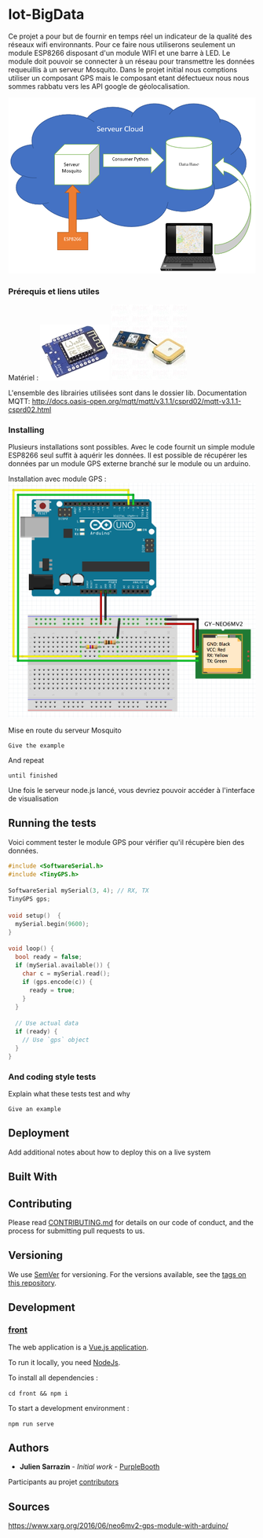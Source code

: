# Iot-BigData

Ce projet a pour but de fournir en temps réel un indicateur de la qualité des réseaux wifi environnants. Pour ce faire nous utiliserons seulement un module ESP8266 disposant d'un module WIFI et une barre à LED. Le module doit pouvoir se connecter à un réseau pour transmettre les données requeuillis à un serveur Mosquito.
Dans le projet initial nous comptions utiliser un composant GPS mais le composant etant défectueux nous nous sommes rabbatu vers les API google de géolocalisation.

![Architecture](https://github.com/JulSar/Iot-BigData/raw/master/assets/archi.PNG)

### Prérequis et liens utiles

Matériel :
![Wemos](https://github.com/JulSar/Iot-BigData/raw/master/assets/esp8266-Wemos.jpg)
![GPS](https://github.com/JulSar/Iot-BigData/raw/master/assets/neo-6m1.jpg)

L'ensemble des librairies utilisées sont dans le dossier lib.
Documentation MQTT:
http://docs.oasis-open.org/mqtt/mqtt/v3.1.1/csprd02/mqtt-v3.1.1-csprd02.html

### Installing

Plusieurs installations sont possibles. Avec le code fournit un simple module ESP8266 seul suffit à aquérir les données.
Il est possible de récupérer les données par un module GPS externe branché sur le module ou un arduino.

Installation avec module GPS :
![Arduino Setup](https://github.com/JulSar/Iot-BigData/raw/master/assets/arduino_setup.png)

Mise en route du serveur Mosquito

```
Give the example
```

And repeat

```
until finished
```

Une fois le serveur node.js lancé, vous devriez pouvoir accéder à l'interface de visualisation 

## Running the tests

Voici comment tester le module GPS pour vérifier qu'il récupère bien des données.
```C++
#include <SoftwareSerial.h>
#include <TinyGPS.h>

SoftwareSerial mySerial(3, 4); // RX, TX
TinyGPS gps;

void setup()  {
  mySerial.begin(9600);
}

void loop() {
  bool ready = false;
  if (mySerial.available()) {
    char c = mySerial.read();
    if (gps.encode(c)) {
      ready = true;
    }
  }

  // Use actual data
  if (ready) {
    // Use `gps` object
  }
}
```

### And coding style tests

Explain what these tests test and why

```
Give an example
```

## Deployment

Add additional notes about how to deploy this on a live system

## Built With

## Contributing

Please read [CONTRIBUTING.md](https://gist.github.com/PurpleBooth/b24679402957c63ec426) for details on our code of conduct, and the process for submitting pull requests to us.

## Versioning

We use [SemVer](http://semver.org/) for versioning. For the versions available, see the [tags on this repository](https://github.com/your/project/tags). 

## Development

### [front](front)

The web application is a [Vue.js application](https://vuejs.org/).

To run it locally, you need [NodeJs](https://nodejs.org/en/).

To install all dependencies :

`cd front && npm i`

To start a development environment :

`npm run serve`

## Authors

* **Julien Sarrazin** - *Initial work* - [PurpleBooth](https://github.com/PurpleBooth)

Participants au projet
[contributors](https://github.com/your/project/contributors)


## Sources

https://www.xarg.org/2016/06/neo6mv2-gps-module-with-arduino/
